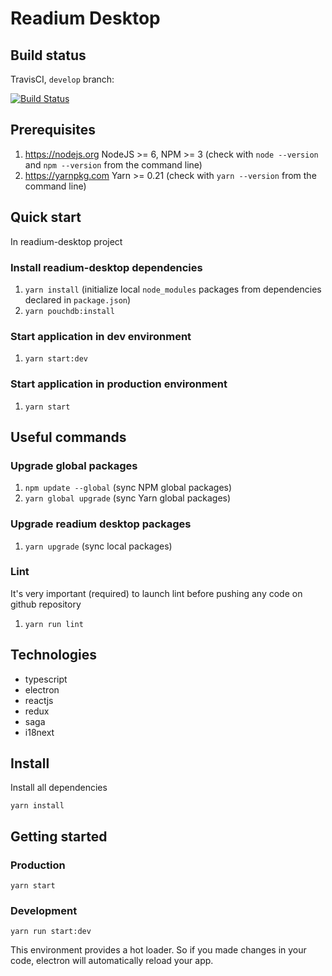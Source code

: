 # Readium Desktop

## Build status

TravisCI, `develop` branch:

[![Build Status](https://travis-ci.org/edrlab/readium-desktop.svg?branch=master)](https://travis-ci.org/edrlab/readium-desktop)

## Prerequisites

1) https://nodejs.org NodeJS >= 6, NPM >= 3 (check with `node --version` and `npm --version` from the command line)
2) https://yarnpkg.com Yarn >= 0.21 (check with `yarn --version` from the command line)

## Quick start

In readium-desktop project

### Install readium-desktop dependencies

1) `yarn install` (initialize local `node_modules` packages from dependencies declared in `package.json`)
2) `yarn pouchdb:install`

### Start application in dev environment

1) `yarn start:dev`

### Start application in production environment

1) `yarn start`

## Useful commands

### Upgrade global packages

1) `npm update --global` (sync NPM global packages)
2) `yarn global upgrade` (sync Yarn global packages)

### Upgrade readium desktop packages

1) `yarn upgrade` (sync local packages)

### Lint

It's very important (required) to launch lint before pushing any code on github repository

1) `yarn run lint`

## Technologies

* typescript
* electron
* reactjs
* redux
* saga
* i18next

## Install

Install all dependencies

```
yarn install
```

## Getting started

### Production

```
yarn start
```

### Development

```
yarn run start:dev
```

This environment provides a hot loader.
So if you made changes in your code, electron will automatically reload
your app.
